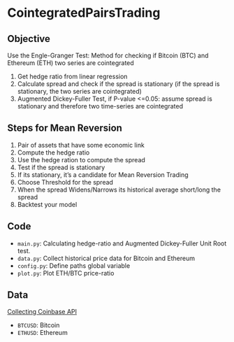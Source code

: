 # CointegratedPairsTrading

## Objective
Use the Engle-Granger Test: Method for checking if Bitcoin (BTC) and Ethereum (ETH) two series are cointegrated
1. Get hedge ratio from linear regression 
2. Calculate spread and check if the spread is stationary (if the spread is stationary, the two series are cointegrated)
3. Augmented Dickey-Fuller Test, if P-value <=0.05: assume spread is stationary and therefore two time-series are cointegrated

## Steps for Mean Reversion 
1.	Pair of assets that have some economic link
2.	Compute the hedge ratio
3.	Use the hedge ration to compute the spread
4.	Test if the spread is stationary
5.	If its stationary, it’s a candidate for Mean Reversion Trading
6.	Choose Threshold for the spread 
7.	When the spread Widens/Narrows its historical average short/long the spread
8.	Backtest your model 

## Code
- `main.py`: Calculating hedge-ratio and Augmented Dickey-Fuller Unit Root test.
- `data.py`: Collect historical price data for Bitcoin and Ethereum
- `config.py`: Define paths global variable 
- `plot.py`: Plot ETH/BTC price-ratio

## Data
[Collecting Coinbase API](https://developers.coinbase.com/)
- `BTCUSD`: Bitcoin
- `ETHUSD`: Ethereum 
